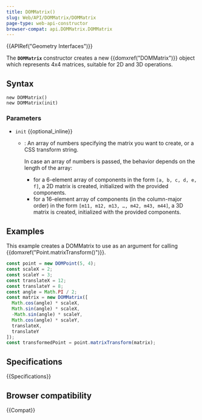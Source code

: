 ```yaml
---
title: DOMMatrix()
slug: Web/API/DOMMatrix/DOMMatrix
page-type: web-api-constructor
browser-compat: api.DOMMatrix.DOMMatrix
---
```


{{APIRef("Geometry Interfaces")}}

The **`DOMMatrix`** constructor creates a new
{{domxref("DOMMatrix")}} object which represents 4x4 matrices, suitable for 2D and 3D
operations.

## Syntax

```js-nolint
new DOMMatrix()
new DOMMatrix(init)
```

### Parameters

- `init` {{optional_inline}}

  - : An array of numbers specifying the matrix you want to create, or a CSS transform string.

    In case an array of numbers is passed, the behavior depends on the length of the array:

    - for a 6-element array of components in the form `[a, b, c, d, e, f]`, a 2D matrix is created, initialized with the provided components.
    - for a 16-element array of components (in the column-major order) in the form `[m11, m12, m13, …, m42, m43, m44]`, a 3D matrix is created, initialized with the provided components.

## Examples

This example creates a DOMMatrix to use as an argument for calling
{{domxref("Point.matrixTransform()")}}.

```js
const point = new DOMPoint(5, 4);
const scaleX = 2;
const scaleY = 3;
const translateX = 12;
const translateY = 8;
const angle = Math.PI / 2;
const matrix = new DOMMatrix([
  Math.cos(angle) * scaleX,
  Math.sin(angle) * scaleX,
  -Math.sin(angle) * scaleY,
  Math.cos(angle) * scaleY,
  translateX,
  translateY
]);
const transformedPoint = point.matrixTransform(matrix);
```

## Specifications

{{Specifications}}

## Browser compatibility

{{Compat}}
